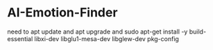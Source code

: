 # AI-Emotion-Finder

need to apt update and apt upgrade and
sudo apt-get install -y build-essential libxi-dev libglu1-mesa-dev libglew-dev pkg-config
